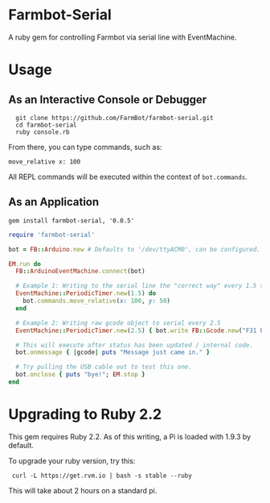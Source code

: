 # Farmbot-Serial

A ruby gem for controlling Farmbot via serial line with EventMachine.

# Usage

## As an Interactive Console or Debugger

```
  git clone https://github.com/FarmBot/farmbot-serial.git
  cd farmbot-serial
  ruby console.rb

```

From there, you can type commands, such as:

```
move_relative x: 100
```

All REPL commands will be executed within the context of `bot.commands`.

## As an Application

```
gem install farmbot-serial, '0.0.5'

```

```ruby
require 'farmbot-serial'

bot = FB::Arduino.new # Defaults to '/dev/ttyACM0', can be configured.

EM.run do
  FB::ArduinoEventMachine.connect(bot)

  # Example 1: Writing to the serial line the "correct way" every 1.5 seconds.
  EventMachine::PeriodicTimer.new(1.5) do
    bot.commands.move_relative(x: 100, y: 50)
  end

  # Example 2: Writing raw gcode object to serial every 2.5
  EventMachine::PeriodicTimer.new(2.5) { bot.write FB::Gcode.new("F31 P8") }

  # This will execute after status has been updated / internal code.
  bot.onmessage { |gcode| puts "Message just came in." }

  # Try pulling the USB cable out to test this one.
  bot.onclose { puts "bye!"; EM.stop }
end

```

# Upgrading to Ruby 2.2

This gem requires Ruby 2.2. As of this writing, a Pi is loaded with 1.9.3 by default.

To upgrade your ruby version, try this:

```
 curl -L https://get.rvm.io | bash -s stable --ruby
```

This will take about 2 hours on a standard pi.
